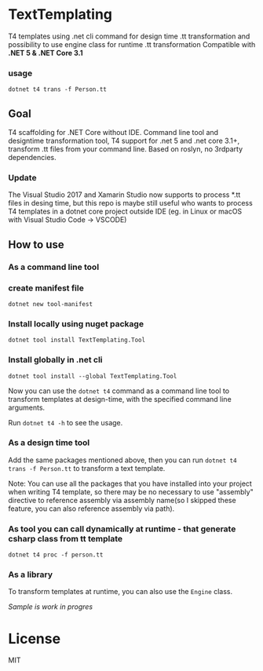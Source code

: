 # TextTemplating

T4 templates using .net cli command for design time .tt transformation and possibility to use engine class for runtime .tt transformation 
Compatible with **.NET 5 & .NET Core 3.1**

### usage 
```
dotnet t4 trans -f Person.tt
```

## Goal
T4 scaffolding for .NET Core without IDE.
Command line tool and designtime transformation tool,
T4 support for .net 5 and .net core 3.1+, transform .tt files from your command line.
Based on roslyn, no 3rdparty dependencies.

### Update 
The Visual Studio 2017 and Xamarin Studio now supports to process *.tt files in desing time, but this repo is maybe still useful who wants to process T4 templates in a dotnet core  project outside IDE (eg. in Linux or macOS with Visual Studio Code -> VSCODE)

## How to use

### As a command line tool
### create manifest file
```
dotnet new tool-manifest
```
### Install locally using nuget package
```
dotnet tool install TextTemplating.Tool
```

### Install globally in .net cli
```
dotnet tool install --global TextTemplating.Tool
```

Now you can use the `dotnet t4` command as a command line tool to transform templates at design-time, with the specified command line arguments.

Run `dotnet t4 -h` to see the usage.


### As a design time tool
Add the same packages mentioned above, then you can run `dotnet t4 trans -f Person.tt` to transform a text template.

Note: You can use all the packages that you have installed into your project when writing T4 template, so there may be no necessary to use "assembly" directive to reference assembly via assembly name(so I skipped these feature, you can also reference assembly via path).

### As tool you can call dynamically at runtime - that generate csharp class from tt template 
```
dotnet t4 proc -f person.tt 
```

### As a library
To transform templates at runtime, you can also use the `Engine` class.

*Sample is work in progres*


# License
MIT
